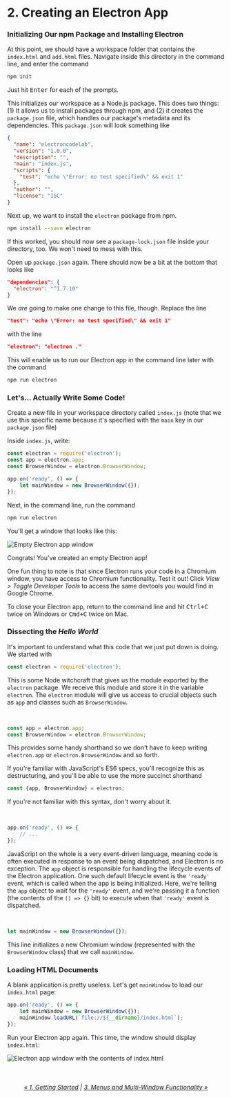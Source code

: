 # 2. Creating an Electron App

### Initializing Our npm Package and Installing Electron

At this point, we should have a workspace folder that contains the `index.html` and `add.html` files. Navigate inside this directory in the command line, and enter the command

```bash
npm init
```

Just hit <kbd>Enter</kbd> for each of the prompts.

This initializes our workspace as a Node.js package. This does two things: (1) It allows us to install packages through npm, and (2) it creates the `package.json` file, which handles our package's metadata and its dependencies. This `package.json` will look something like

```json
{
  "name": "electroncodelab",
  "version": "1.0.0",
  "description": "",
  "main": "index.js",
  "scripts": {
    "test": "echo \"Error: no test specified\" && exit 1"
  },
  "author": "",
  "license": "ISC"
}
```

Next up, we want to install the `electron` package from npm.

```bash
npm install --save electron
```

If this worked, you should now see a `package-lock.json` file inside your directory, too. We won't need to mess with this.

Open up `package.json` again. There should now be a bit at the bottom that looks like

```json
"dependencies": {
  "electron": "^1.7.10"
}
```

We *are* going to make one change to this file, though. Replace the line

```json
"test": "echo \"Error: no test specified\" && exit 1"
```

with the line

```json
"electron": "electron ."
```

This will enable us to run our Electron app in the command line later with the command

```bash
npm run electron
```

### Let's... Actually Write Some Code!

Create a new file in your workspace directory called `index.js` (note that we use this specific name because it's specified with the `main` key in our `package.json` file)

Inside `index.js`, write:

```js
const electron = require('electron');
const app = electron.app;
const BrowserWindow = electron.BrowserWindow;

app.on('ready', () => {
    let mainWindow = new BrowserWindow({});
});
```

Next, in the command line, run the command

```bash
npm run electron
```

You'll get a window that looks like this:

![Empty Electron app window](https://i.imgur.com/fCwvVT5.png)

Congrats! You've created an empty Electron app!

One fun thing to note is that since Electron runs your code in a Chromium window, you have access to Chromium functionality. Test it out! Click *View > Toggle Developer Tools* to access the same devtools you would find in Google Chrome.

To close your Electron app, return to the command line and hit <kbd>Ctrl+C</kbd> twice on Windows or <kbd>Cmd+C</kbd> twice on Mac.

### Dissecting the *Hello World*

It's important to understand what this code that we just put down is doing. We started with

```js
const electron = require('electron');
```

This is some Node witchcraft that gives us the module exported by the `electron` package. We receive this module and store it in the variable `electron`. The `electron` module will give us access to crucial objects such as `app` and classes such as `BrowserWindow`.

<br/>

```js
const app = electron.app;
const BrowserWindow = electron.BrowserWindow;
```

This provides some handy shorthand so we don't have to keep writing `electron.app` or `electron.BrowserWindow` and so forth.

If you're familiar with JavaScript's ES6 specs, you'll recognize this as destructuring, and you'll be able to use the more succinct shorthand

```js
const {app, BrowserWindow} = electron;
```

If you're not familiar with this syntax, don't worry about it.

<br/>

```js
app.on('ready', () => {
    // ...
});
```

JavaScript on the whole is a very event-driven language, meaning code is often executed in response to an event being dispatched, and Electron is no exception. The `app` object is responsible for handling the lifecycle events of the Electron application. One such default lifecycle event is the `'ready'` event, which is called when the app is being initialized. Here, we're telling the `app` object to wait for the `'ready'` event, and we're passing it a function (the contents of the `() => {}` bit) to execute when that `'ready'` event is dispatched.

<br/>

```js
let mainWindow = new BrowserWindow({});
```

This line initializes a new Chromium window (represented with the `BrowserWindow` class) that we call `mainWindow`.

### Loading HTML Documents

A blank application is pretty useless. Let's get `mainWindow` to load our `index.html` page:

```js
app.on('ready', () => {
    let mainWindow = new BrowserWindow({});
    mainWindow.loadURL(`file://${__dirname}/index.html`);
});
```

Run your Electron app again. This time, the window should display `index.html`:

![Electron app window with the contents of index.html](https://i.imgur.com/3UxqEcj.png)

<br/>

<center><h6><a href="https://github.com/OKStateACM/ElectronCodelab/blob/master/01%20-%20Getting%20Started.md">« 1. Getting Started</a> | <a href="https://github.com/OKStateACM/ElectronCodelab/blob/master/03%20-%20Menus%20and%20Multi-Window%20Functionality.md">3. Menus and Multi-Window Functionality »</a></h6></center>
